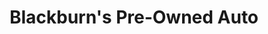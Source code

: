 ---
title: "Blackburn's Pre-Owned Auto"
url: /mount-hope/blackburns-pre-owned-auto/
shop: Autohaus
---